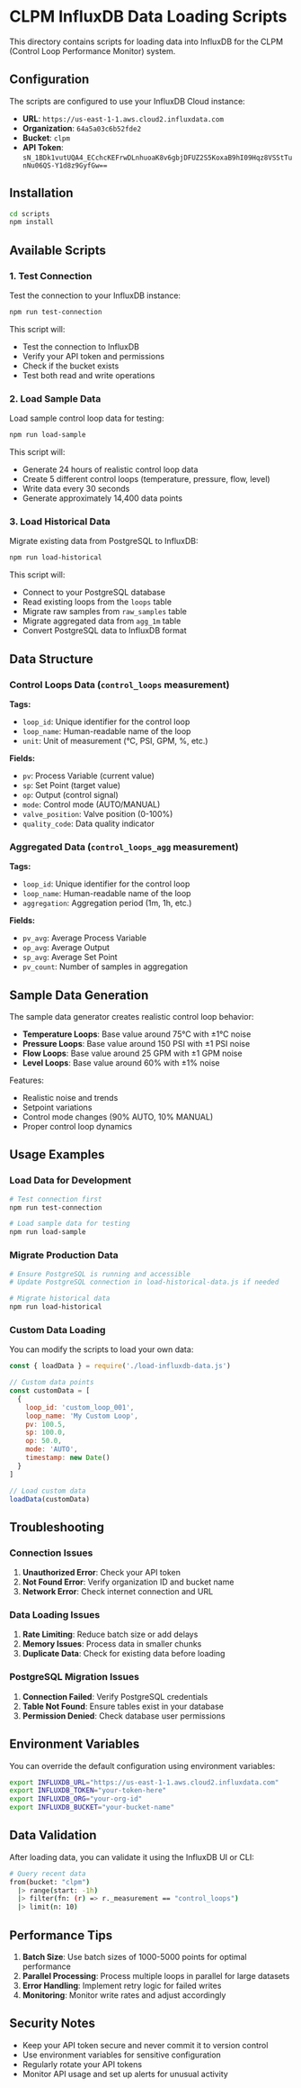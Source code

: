 # CLPM InfluxDB Data Loading Scripts

This directory contains scripts for loading data into InfluxDB for the CLPM (Control Loop Performance Monitor) system.

## Configuration

The scripts are configured to use your InfluxDB Cloud instance:

- **URL**: `https://us-east-1-1.aws.cloud2.influxdata.com`
- **Organization**: `64a5a03c6b52fde2`
- **Bucket**: `clpm`
- **API Token**: `sN_1BDk1vutUQA4_ECchcKEFrwDLnhuoaK8v6gbjDFUZ2S5KoxaB9hI09Hqz8VSStTunNu06QS-Y1d8z9GyfGw==`

## Installation

```bash
cd scripts
npm install
```

## Available Scripts

### 1. Test Connection

Test the connection to your InfluxDB instance:

```bash
npm run test-connection
```

This script will:
- Test the connection to InfluxDB
- Verify your API token and permissions
- Check if the bucket exists
- Test both read and write operations

### 2. Load Sample Data

Load sample control loop data for testing:

```bash
npm run load-sample
```

This script will:
- Generate 24 hours of realistic control loop data
- Create 5 different control loops (temperature, pressure, flow, level)
- Write data every 30 seconds
- Generate approximately 14,400 data points

### 3. Load Historical Data

Migrate existing data from PostgreSQL to InfluxDB:

```bash
npm run load-historical
```

This script will:
- Connect to your PostgreSQL database
- Read existing loops from the `loops` table
- Migrate raw samples from `raw_samples` table
- Migrate aggregated data from `agg_1m` table
- Convert PostgreSQL data to InfluxDB format

## Data Structure

### Control Loops Data (`control_loops` measurement)

**Tags:**
- `loop_id`: Unique identifier for the control loop
- `loop_name`: Human-readable name of the loop
- `unit`: Unit of measurement (°C, PSI, GPM, %, etc.)

**Fields:**
- `pv`: Process Variable (current value)
- `sp`: Set Point (target value)
- `op`: Output (control signal)
- `mode`: Control mode (AUTO/MANUAL)
- `valve_position`: Valve position (0-100%)
- `quality_code`: Data quality indicator

### Aggregated Data (`control_loops_agg` measurement)

**Tags:**
- `loop_id`: Unique identifier for the control loop
- `loop_name`: Human-readable name of the loop
- `aggregation`: Aggregation period (1m, 1h, etc.)

**Fields:**
- `pv_avg`: Average Process Variable
- `op_avg`: Average Output
- `sp_avg`: Average Set Point
- `pv_count`: Number of samples in aggregation

## Sample Data Generation

The sample data generator creates realistic control loop behavior:

- **Temperature Loops**: Base value around 75°C with ±1°C noise
- **Pressure Loops**: Base value around 150 PSI with ±1 PSI noise
- **Flow Loops**: Base value around 25 GPM with ±1 GPM noise
- **Level Loops**: Base value around 60% with ±1% noise

Features:
- Realistic noise and trends
- Setpoint variations
- Control mode changes (90% AUTO, 10% MANUAL)
- Proper control loop dynamics

## Usage Examples

### Load Data for Development

```bash
# Test connection first
npm run test-connection

# Load sample data for testing
npm run load-sample
```

### Migrate Production Data

```bash
# Ensure PostgreSQL is running and accessible
# Update PostgreSQL connection in load-historical-data.js if needed

# Migrate historical data
npm run load-historical
```

### Custom Data Loading

You can modify the scripts to load your own data:

```javascript
const { loadData } = require('./load-influxdb-data.js')

// Custom data points
const customData = [
  {
    loop_id: 'custom_loop_001',
    loop_name: 'My Custom Loop',
    pv: 100.5,
    sp: 100.0,
    op: 50.0,
    mode: 'AUTO',
    timestamp: new Date()
  }
]

// Load custom data
loadData(customData)
```

## Troubleshooting

### Connection Issues

1. **Unauthorized Error**: Check your API token
2. **Not Found Error**: Verify organization ID and bucket name
3. **Network Error**: Check internet connection and URL

### Data Loading Issues

1. **Rate Limiting**: Reduce batch size or add delays
2. **Memory Issues**: Process data in smaller chunks
3. **Duplicate Data**: Check for existing data before loading

### PostgreSQL Migration Issues

1. **Connection Failed**: Verify PostgreSQL credentials
2. **Table Not Found**: Ensure tables exist in your database
3. **Permission Denied**: Check database user permissions

## Environment Variables

You can override the default configuration using environment variables:

```bash
export INFLUXDB_URL="https://us-east-1-1.aws.cloud2.influxdata.com"
export INFLUXDB_TOKEN="your-token-here"
export INFLUXDB_ORG="your-org-id"
export INFLUXDB_BUCKET="your-bucket-name"
```

## Data Validation

After loading data, you can validate it using the InfluxDB UI or CLI:

```bash
# Query recent data
from(bucket: "clpm")
  |> range(start: -1h)
  |> filter(fn: (r) => r._measurement == "control_loops")
  |> limit(n: 10)
```

## Performance Tips

1. **Batch Size**: Use batch sizes of 1000-5000 points for optimal performance
2. **Parallel Processing**: Process multiple loops in parallel for large datasets
3. **Error Handling**: Implement retry logic for failed writes
4. **Monitoring**: Monitor write rates and adjust accordingly

## Security Notes

- Keep your API token secure and never commit it to version control
- Use environment variables for sensitive configuration
- Regularly rotate your API tokens
- Monitor API usage and set up alerts for unusual activity
